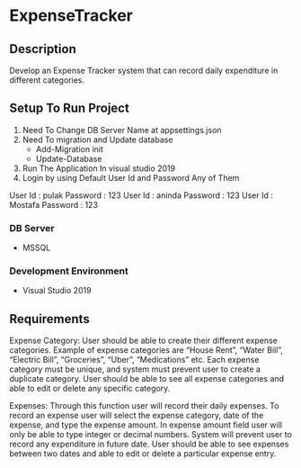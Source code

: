 # ExpenseTracker
## Description
Develop an Expense Tracker system that can record daily expenditure in
different categories. 

## Setup To Run Project
1. Need To Change DB Server Name at appsettings.json
2. Need To migration and Update database
    * Add-Migration init
    * Update-Database
3. Run The Application In visual studio 2019 
4. Login by using Default User Id and  Password Any of Them

User Id  : pulak
Password : 123
User Id  : aninda
Password : 123
User Id  : Mostafa
Password : 123


### DB Server

* MSSQL


### Development Environment 

* Visual Studio 2019 


## Requirements 

Expense Category:
User should be able to create their different expense categories. Example of expense categories
are “House Rent”, “Water Bill”, “Electric Bill”, “Groceries”, “Uber”, “Medications” etc. Each
expense category must be unique, and system must prevent user to create a duplicate category.
User should be able to see all expense categories and able to edit or delete any specific category.

Expenses:
Through this function user will record their daily expenses. To record an expense user will select
the expense category, date of the expense, and type the expense amount. In expense amount
field user will only be able to type integer or decimal numbers. System will prevent user to record
any expenditure in future date. User should be able to see expenses between two dates and able
to edit or delete a particular expense entry.

